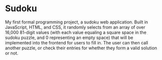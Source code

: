 # Sudoku
My first formal programming project, a sudoku web application. Built in JavaScript, HTML, and CSS, it randomly selects from an array of over 16,000 81-digit values (with each value equaling a square space in the sudoku puzzle, and 0 representing an empty space) that will be implemented into the frontend for users to fill in. The user can then call another puzzle, or check their entries for whether they form a valid solution or not.
